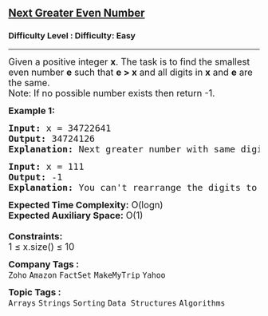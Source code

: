 <h2><a href="https://www.geeksforgeeks.org/problems/next-greater-even-number0828/1?page=1&company=Zoho&status=unsolved&sortBy=submissions">Next Greater Even Number</a></h2><h3>Difficulty Level : Difficulty: Easy</h3><hr><div class="problems_problem_content__Xm_eO"><p><span style="font-size: 18px;">Given a positive integer <strong>x</strong>. The task is to find the smallest even number <strong>e</strong> such that <strong>e &gt; x</strong> and all digits in <strong>x</strong> and <strong>e</strong> are the same.<br>Note: If no possible number exists then return -1.</span></p>
<p><span style="font-size: 18px;"><strong>Example 1:</strong></span></p>
<pre><span style="font-size: 18px;"><strong>Input: </strong>x = 34722641
<strong>Output: </strong>34724126
<strong>Explanation: </strong>Next greater number with same digits as in input is 34724126.</span></pre>
<pre><span style="font-size: 18px;"><strong>Input: </strong>x = 111
<strong>Output: </strong>-1</span>
<span style="font-size: 18px;"><strong><span style="font-size: 18px;">Explanation:</span> </strong></span><span style="font-size: 18px;">You can't rearrange the digits to get an answer.</span></pre>
<p><span style="font-size: 18px;"><strong>Expected Time Complexity:</strong> O(logn)<br><strong>Expected Auxiliary Space:</strong> O(1)<br><br><strong>Constraints:</strong><br>1 ≤ x.size() ≤ 10</span></p></div><p><span style=font-size:18px><strong>Company Tags : </strong><br><code>Zoho</code>&nbsp;<code>Amazon</code>&nbsp;<code>FactSet</code>&nbsp;<code>MakeMyTrip</code>&nbsp;<code>Yahoo</code>&nbsp;<br><p><span style=font-size:18px><strong>Topic Tags : </strong><br><code>Arrays</code>&nbsp;<code>Strings</code>&nbsp;<code>Sorting</code>&nbsp;<code>Data Structures</code>&nbsp;<code>Algorithms</code>&nbsp;